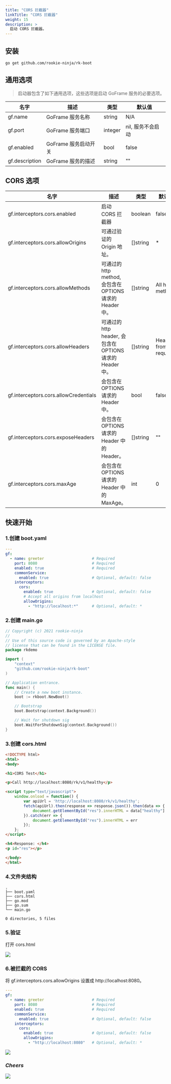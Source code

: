 ```yaml
---
title: "CORS 拦截器"
linkTitle: "CORS 拦截器"
weight: 15
description: >
  启动 CORS 拦截器。
---
```


## 安装
```shell script
go get github.com/rookie-ninja/rk-boot
```

## 通用选项
> 启动器包含了如下通用选项，这些选项是启动 GoFrame 服务的必要选项。

| 名字 | 描述 | 类型 | 默认值 |
| ------ | ------ | ------ | ------ |
| gf.name | GoFrame 服务名称 | string | N/A |
| gf.port | GoFrame 服务端口 | integer | nil, 服务不会启动 |
| gf.enabled | GoFrame 服务启动开关 | bool | false |
| gf.description | GoFrame 服务的描述 | string | "" |

## CORS 选项
| 名字 | 描述 | 类型 | 默认值 |
| ------ | ------ | ------ | ------ |
| gf.interceptors.cors.enabled | 启动 CORS 拦截器 | boolean | false |
| gf.interceptors.cors.allowOrigins | 可通过验证的 Origin 地址。 | []string | * |
| gf.interceptors.cors.allowMethods | 可通过的 http method, 会包含在 OPTIONS 请求的 Header 中。| []string | All http methods |
| gf.interceptors.cors.allowHeaders | 可通过的 http header, 会包含在 OPTIONS 请求的 Header 中。 | []string | Headers from request |
| gf.interceptors.cors.allowCredentials | 会包含在 OPTIONS 请求的 Header 中。 | bool | false |
| gf.interceptors.cors.exposeHeaders | 会包含在 OPTIONS 请求的 Header 中的 Header。 | []string | "" |
| gf.interceptors.cors.maxAge | 会包含在 OPTIONS 请求的 Header 中的 MaxAge。 | int | 0 |

## 快速开始
### 1.创建 boot.yaml
```yaml
---
gf:
  - name: greeter                     # Required
    port: 8080                        # Required
    enabled: true                     # Required
    commonService:
      enabled: true                   # Optional, default: false
    interceptors:
      cors:
        enabled: true                 # Optional, default: false
        # Accept all origins from localhost
        allowOrigins:
          - "http://localhost:*"      # Optional, default: *
```

### 2.创建 main.go
```go
// Copyright (c) 2021 rookie-ninja
//
// Use of this source code is governed by an Apache-style
// license that can be found in the LICENSE file.
package rkdemo

import (
	"context"
	"github.com/rookie-ninja/rk-boot"
)

// Application entrance.
func main() {
	// Create a new boot instance.
	boot := rkboot.NewBoot()

	// Bootstrap
	boot.Bootstrap(context.Background())

	// Wait for shutdown sig
	boot.WaitForShutdownSig(context.Background())
}
```

### 3.创建 cors.html
```html
<!DOCTYPE html>
<html>
<body>

<h1>CORS Test</h1>

<p>Call http://localhost:8080/rk/v1/healthy</p>

<script type="text/javascript">
    window.onload = function() {
        var apiUrl = 'http://localhost:8080/rk/v1/healthy';
        fetch(apiUrl).then(response => response.json()).then(data => {
            document.getElementById("res").innerHTML = data["healthy"]
        }).catch(err => {
            document.getElementById("res").innerHTML = err
        });
    };
</script>

<h4>Response: </h4>
<p id="res"></p>

</body>
</html>
```

### 4.文件夹结构
```shell script
.
├── boot.yaml
├── cors.html
├── go.mod
├── go.sum
└── main.go

0 directories, 5 files
```

### 5.验证
打开 cors.html

![](/bootstrapper/user-guide/gf-golang/basic/cors-success.png)

### 6.被拦截的 CORS
将 gf.interceptors.cors.allowOrigins 设置成 http://localhost:8080。

```yaml
---
gf:
  - name: greeter                     # Required
    port: 8080                        # Required
    enabled: true                     # Required
    commonService:
      enabled: true                   # Optional, default: false
    interceptors:
      cors:
        enabled: true                 # Optional, default: false
        allowOrigins:
          - "http://localhost:8080"   # Optional, default: *
```

![](/bootstrapper/user-guide/gf-golang/basic/cors-fail.png)

### _**Cheers**_
![](/bootstrapper/user-guide/cheers.png)